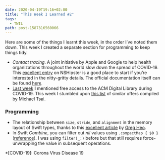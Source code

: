 ```yaml
---
date: 2020-04-19T19:16+02:00
title: "This Week I Learned #2"
tags:
  - TWIL
path: post-1587316560066
---
```


Here are some of the things I learnt this week, in the order I’ve noted them down. This week I created a separate section for programming to keep things tidy.

* _Contact tracing_. A joint initiative by Apple and Google to help health organizations throughout the world slow down the spread of COVID-19. This [excellent entry](https://nshipster.com/contact-tracing/) on NSHipster is a good place to start if you’re interested in the nitty-gritty details. The official documentation itself can be found [here](https://www.apple.com/covid19/contacttracing/).
* [Last week](https://redalemeden.com/microblog/post-1586715980964) I mentioned free access to the ACM Digital Library during COVID-19. This week I stumbled upon [this list](https://mjtsai.com/blog/2020/04/13/temporarily-free-content/) of similar offers compiled by Michael Tsai.

### Programming

* The relationship between `size`, `stride`, and `alignment` in the memory layout of Swift types, thanks to this [excellent article](https://swiftunboxed.com/internals/size-stride-alignment/) by [Greg Heo](https://gregheo.com).
* In Swift _Combine_, you can filter out _nil_ values using `.compactMap { $0 }` ([reference](https://developer.apple.com/documentation/combine/publisher/3204698-compactmap)). I was using `filter(_:)` before but that still requires force-unwrapping the value in subsequent operations.

*[COVID-19]: Corona Virus Disease 19
